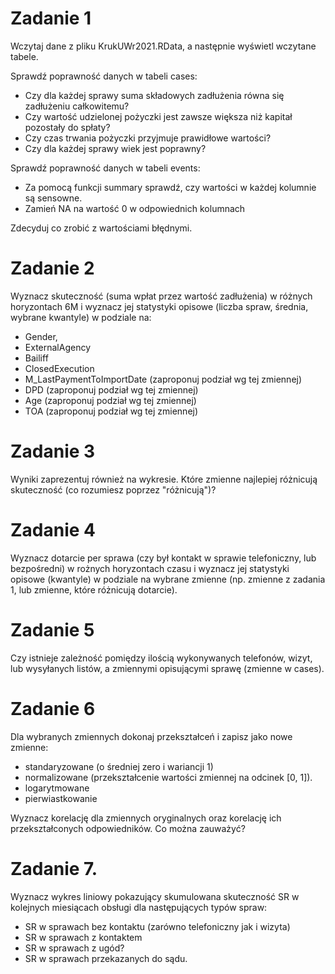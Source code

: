 
# Zadanie 1

Wczytaj dane z pliku KrukUWr2021.RData, a następnie wyświetl wczytane tabele. 

Sprawdź poprawność danych w tabeli cases:
 - Czy dla każdej sprawy suma składowych zadłużenia równa się zadłużeniu całkowitemu?
 - Czy wartość udzielonej pożyczki jest zawsze większa niż kapitał pozostały do spłaty?
 - Czy czas trwania pożyczki przyjmuje prawidłowe wartości?
 - Czy dla każdej sprawy wiek jest poprawny?

Sprawdź poprawność danych w tabeli events:
 - Za pomocą funkcji summary sprawdź, czy wartości w każdej kolumnie są sensowne.
 - Zamień NA na wartość 0 w odpowiednich kolumnach

Zdecyduj co zrobić z wartościami błędnymi.


# Zadanie 2

Wyznacz skuteczność (suma wpłat przez wartość zadłużenia) w różnych horyzontach 6M i wyznacz jej
 statystyki opisowe (liczba spraw, średnia, wybrane kwantyle) w podziale na:
- Gender,
- ExternalAgency
- Bailiff
- ClosedExecution
- M_LastPaymentToImportDate (zaproponuj podział wg tej zmiennej)
- DPD (zaproponuj podział wg tej zmiennej)
- Age (zaproponuj podział wg tej zmiennej)
- TOA (zaproponuj podział wg tej zmiennej)


# Zadanie 3 

Wyniki zaprezentuj również na wykresie. Które zmienne najlepiej różnicują skuteczność (co rozumiesz poprzez "różnicują")?


# Zadanie 4

Wyznacz dotarcie per sprawa (czy był kontakt w sprawie telefoniczny, lub bezpośredni) w rożnych horyzontach czasu
i wyznacz jej statystyki opisowe (kwantyle) w podziale na wybrane zmienne (np. zmienne z zadania 1, lub zmienne, które różnicują dotarcie).


# Zadanie 5

Czy istnieje zależność pomiędzy ilością wykonywanych telefonów, wizyt, lub wysyłanych listów, a zmiennymi opisującymi sprawę (zmienne w cases).


# Zadanie 6

Dla wybranych zmiennych dokonaj przekształceń i zapisz jako nowe zmienne:
- standaryzowane (o średniej zero i wariancji 1)
- normalizowane (przekształcenie wartości zmiennej na odcinek [0, 1]).
- logarytmowane
- pierwiastkowanie

Wyznacz korelację dla zmiennych oryginalnych oraz korelację ich przekształconych odpowiedników.
Co można zauważyć?


# Zadanie 7.

Wyznacz wykres liniowy pokazujący skumulowana skuteczność SR w kolejnych miesiącach obsługi dla następujących typów spraw:
- SR w sprawach bez kontaktu (zarówno telefoniczny jak i wizyta)
- SR w sprawach z kontaktem
- SR w sprawach z ugód?
- SR w sprawach przekazanych do sądu.
